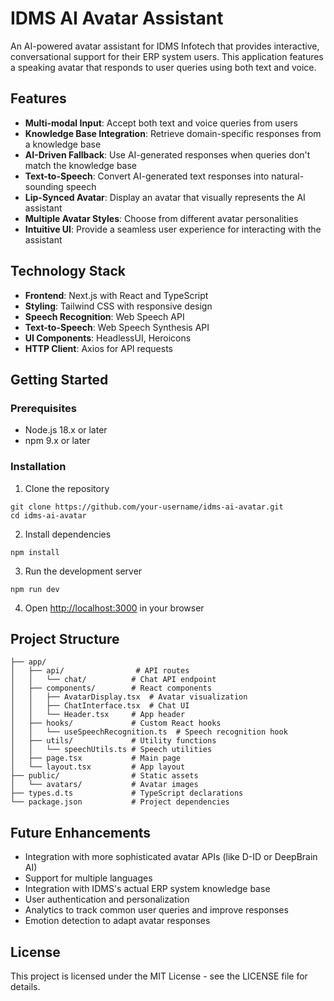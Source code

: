 # IDMS AI Avatar Assistant

An AI-powered avatar assistant for IDMS Infotech that provides interactive, conversational support for their ERP system users. This application features a speaking avatar that responds to user queries using both text and voice.

## Features

- **Multi-modal Input**: Accept both text and voice queries from users
- **Knowledge Base Integration**: Retrieve domain-specific responses from a knowledge base
- **AI-Driven Fallback**: Use AI-generated responses when queries don't match the knowledge base
- **Text-to-Speech**: Convert AI-generated text responses into natural-sounding speech
- **Lip-Synced Avatar**: Display an avatar that visually represents the AI assistant
- **Multiple Avatar Styles**: Choose from different avatar personalities
- **Intuitive UI**: Provide a seamless user experience for interacting with the assistant

## Technology Stack

- **Frontend**: Next.js with React and TypeScript
- **Styling**: Tailwind CSS with responsive design
- **Speech Recognition**: Web Speech API 
- **Text-to-Speech**: Web Speech Synthesis API
- **UI Components**: HeadlessUI, Heroicons
- **HTTP Client**: Axios for API requests

## Getting Started

### Prerequisites

- Node.js 18.x or later
- npm 9.x or later

### Installation

1. Clone the repository
```
git clone https://github.com/your-username/idms-ai-avatar.git
cd idms-ai-avatar
```

2. Install dependencies
```
npm install
```

3. Run the development server
```
npm run dev
```

4. Open [http://localhost:3000](http://localhost:3000) in your browser

## Project Structure

```
├── app/
│   ├── api/                # API routes
│   │   └── chat/          # Chat API endpoint
│   ├── components/        # React components
│   │   ├── AvatarDisplay.tsx  # Avatar visualization
│   │   ├── ChatInterface.tsx  # Chat UI
│   │   └── Header.tsx     # App header
│   ├── hooks/             # Custom React hooks
│   │   └── useSpeechRecognition.ts  # Speech recognition hook
│   ├── utils/             # Utility functions
│   │   └── speechUtils.ts # Speech utilities
│   ├── page.tsx           # Main page
│   └── layout.tsx         # App layout
├── public/                # Static assets
│   └── avatars/           # Avatar images
├── types.d.ts             # TypeScript declarations
└── package.json           # Project dependencies
```

## Future Enhancements

- Integration with more sophisticated avatar APIs (like D-ID or DeepBrain AI)
- Support for multiple languages 
- Integration with IDMS's actual ERP system knowledge base
- User authentication and personalization
- Analytics to track common user queries and improve responses
- Emotion detection to adapt avatar responses

## License

This project is licensed under the MIT License - see the LICENSE file for details.

